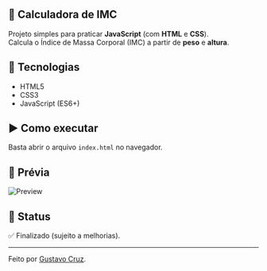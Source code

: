 ## 🧮 Calculadora de IMC

Projeto simples para praticar **JavaScript** (com **HTML** e **CSS**).  
Calcula o Índice de Massa Corporal (IMC) a partir de **peso** e **altura**.

## 🚀 Tecnologias
- HTML5
- CSS3
- JavaScript (ES6+)

## ▶️ Como executar
Basta abrir o arquivo `index.html` no navegador.

## 📸 Prévia
![Preview](./assets/imagens/imagem-Projeto.png)

## 📄 Status
✅ Finalizado (sujeito a melhorias).

---
Feito por [Gustavo Cruz]().
